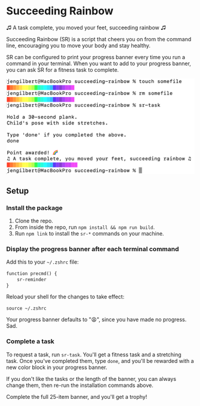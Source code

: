 # Succeeding Rainbow

♫ A task complete, you moved your feet, succeeding rainbow ♫

Succeeding Rainbow (SR) is a script that cheers you on from the command line, encouraging you to move your body and stay healthy.

SR can be configured to print your progress banner every time you run a command in your terminal. When you want to add to your progress banner, you can ask SR for a fitness task to complete.

![screenshot](./screenshot.png)

## Setup

### Install the package

1. Clone the repo.
2. From inside the repo, run `npm install && npm run build`.
3. Run `npm link` to install the `sr-*` commands on your machine.

### Display the progress banner after each terminal command

Add this to your `~/.zshrc` file:

```shell
function precmd() {
    sr-reminder
}
```

Reload your shell for the changes to take effect:

```shell
source ~/.zshrc
```

Your progress banner defaults to "😩", since you have made no progress. Sad.

### Complete a task

To request a task, run `sr-task`. You'll get a fitness task and a stretching task. Once you've completed them, type `done`, and you'll be rewarded with a new color block in your progress banner.

If you don't like the tasks or the length of the banner, you can always change them, then re-run the installation commands above.

Complete the full 25-item banner, and you'll get a trophy!
